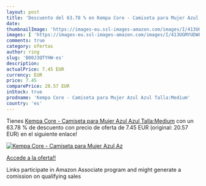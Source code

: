 ```yaml
---
layout: post
title: 'Descuento del 63.78 % en Kempa Core - Camiseta para Mujer Azul Az'
date: 
thumbnailImage: 'https://images-eu.ssl-images-amazon.com/images/I/413UGMYUDWL._SL200_.jpg'
images: [ 'https://images-eu.ssl-images-amazon.com/images/I/413UGMYUDWL._SL200_.jpg' ]
comments: true
category: ofertas
author: ring
slug: 'B00J3QTYHW-es'
description:
actualPrice: 7.45 EUR
currency: EUR
price: 7.45
comparePrice: 20.57 EUR
inStock: true
prodname: 'Kempa Core - Camiseta para Mujer Azul Azul Talla:Medium'
country: 'es'
---
```


Tienes [Kempa Core - Camiseta para Mujer Azul Azul Talla:Medium](https://www.amazon.es/dp/B00J3QTYHW/?tag=tolees-21) con un 63.78 % de descuento con precio de oferta de 7.45 EUR (original: 20.57 EUR) en el siguiente enlace!

[![Kempa Core - Camiseta para Mujer Azul Az](https://images-eu.ssl-images-amazon.com/images/I/413UGMYUDWL._SL200_.jpg)](https://www.amazon.es/dp/B00J3QTYHW/?tag=tolees-21)

[Accede a la oferta!!](https://www.amazon.es/dp/B00J3QTYHW/?tag=tolees-21)

Links participate in Amazon Associate program and might generate a comission on qualifying sales


